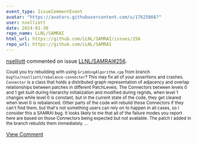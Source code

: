 ```yaml
---
event_type: IssueCommentEvent
avatar: "https://avatars.githubusercontent.com/u/17625866?"
user: nselliott
date: 2024-01-30
repo_name: LLNL/SAMRAI
html_url: https://github.com/LLNL/SAMRAI/issues/256
repo_url: https://github.com/LLNL/SAMRAI
---
```


<a href='https://github.com/nselliott' target='_blank'>nselliott</a> commented on issue <a href='https://github.com/LLNL/SAMRAI/issues/256' target='_blank'>LLNL/SAMRAI#256</a>.

<small>Could you try rebuilding with using `GriddingAlgorithm.cpp` from branch `bugfix/nselliott/rebalance-connector`?  This may fix all of your assertions and crashes.  `Connector` is a class that holds a distributed graph representation of adjacency and overlap relationships between patches in different PatchLevels.  The Connectors between levels 0 and 1 get built during hierarchy initialization and modified during regrids, when level 1 changes while level 0 is constant, but in the current state of the code, they get cleared when level 0 is rebalanced.  Other parts of the code will rebuild those Connectors if they can't find them, but that's not something users can rely on to happen in all cases, so I consider this a SAMRAI bug.  It looks likely to me that all of the failure modes you report here are based on those Connectors being expected but not available.  The patch I added in the branch rebuilds them immediately....</small>

<a href='https://github.com/LLNL/SAMRAI/issues/256' target='_blank'>View Comment</a>